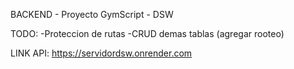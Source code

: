 BACKEND - Proyecto GymScript - DSW

TODO:
-Proteccion de rutas
-CRUD demas tablas (agregar rooteo)


LINK API: https://servidordsw.onrender.com